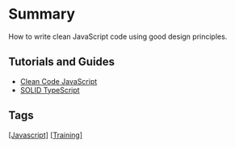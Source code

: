 # Summary
How to write clean JavaScript code using good design principles.

## Tutorials and Guides

* [Clean Code JavaScript](https://github.com/ryanmcdermott/clean-code-javascript)
* [SOLID TypeScript](https://khalilstemmler.com/articles/solid-principles/solid-typescript/)

## Tags
[[Javascript]](https://code.cmich.edu/search?project_id=365&repository_ref=master&scope=wiki_blobs&search=JavascriptTag)
[[Training]](https://code.cmich.edu/search?project_id=365&repository_ref=master&scope=wiki_blobs&search=TrainingTag)